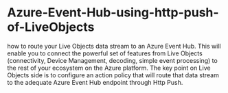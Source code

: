 # Azure-Event-Hub-using-http-push-of-LiveObjects
how to route your Live Objects data stream to an Azure Event Hub. This will enable you to connect the powerful set of features from Live Objects (connectivity, Device Management, decoding, simple event processing) to the rest of your ecosystem on the Azure platform. The key point on Live Objects side is to configure an action policy that will route that data stream to the adequate Azure Event Hub endpoint through Http Push.
